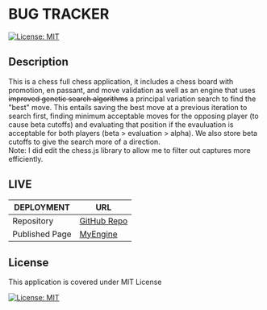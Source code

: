 # BUG TRACKER

[![License: MIT](https://img.shields.io/badge/License-MIT-blue.svg)](https://opensource.org/licenses/MIT)

## Description

This is a chess full chess application, it includes a chess board with promotion, en passant, and move validation as well as an engine that uses ~~improved genetic search algorithms~~ a principal variation search to find the "best" move. This entails saving the best move at a previous iteration to search first, finding minimum acceptable moves for the opposing player (to cause beta cutoffs) and evaluating that position if the evauluation is acceptable for both players (beta > evaluation > alpha). We also store beta cutoffs to give the search more of a direction. <br> Note: I did edit the chess.js library to allow me to filter out captures more efficiently.

## LIVE

| DEPLOYMENT     | URL              |
| -------------- | ---------------- |
| Repository     | [GitHub Repo](https://github.com/benw10-1/myChessEngine) |
| Published Page | [MyEngine](https://benw10-1.github.io/myChessEngine/) |

## License

This application is covered under MIT License

[![License: MIT](https://img.shields.io/badge/License-MIT-blue.svg)](https://opensource.org/licenses/MIT)
